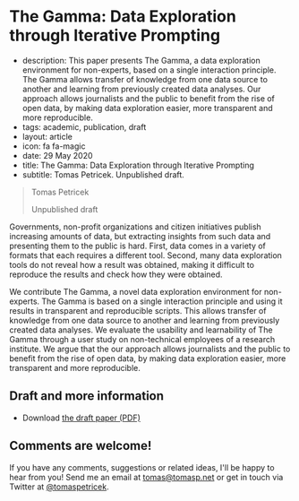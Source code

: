 # The Gamma: Data Exploration through Iterative Prompting

 - description: This paper presents The Gamma, a data exploration environment for non-experts,
 	   based on a single interaction principle. The Gamma allows transfer of knowledge from one
		 data source to another and learning from previously created data analyses.
 	 	 Our approach allows journalists and the public to benefit from the rise
 	 	 of open data, by making data exploration easier, more transparent and more reproducible.  
 - tags: academic, publication, draft
 - layout: article
 - icon: fa fa-magic
 - date: 29 May 2020
 - title: The Gamma: Data Exploration through Iterative Prompting
 - subtitle: Tomas Petricek. Unpublished draft.


> Tomas Petricek
>
> Unpublished draft

Governments, non-profit organizations and citizen initiatives publish increasing amounts of
data, but extracting insights from such data and presenting them to the public is hard.
First, data comes in a variety of formats that each requires a different tool. Second, many
data exploration tools do not reveal how a result was obtained, making it difficult to reproduce
the results and check how they were obtained.

We contribute The Gamma, a novel data exploration environment for non-experts. The Gamma is based
on a single interaction principle and using it results in transparent and reproducible scripts.
This allows transfer of knowledge from one data source to another and
learning from previously created data analyses. We evaluate the usability and learnability of
The Gamma through a user study on non-technical employees of a research institute.
We argue that the our approach allows journalists and the public to benefit from the rise
of open data, by making data exploration easier, more transparent and more reproducible.

## Draft and more information

 - Download [the draft paper (PDF)](iterative.pdf)

## Comments are welcome!

If you have any comments, suggestions or related ideas, I'll be happy to
hear from you! Send me an email at [tomas@tomasp.net](mailto:tomas@tomasp.net)
or get in touch via Twitter at [@tomaspetricek](http://twitter.com/tomaspetricek).
